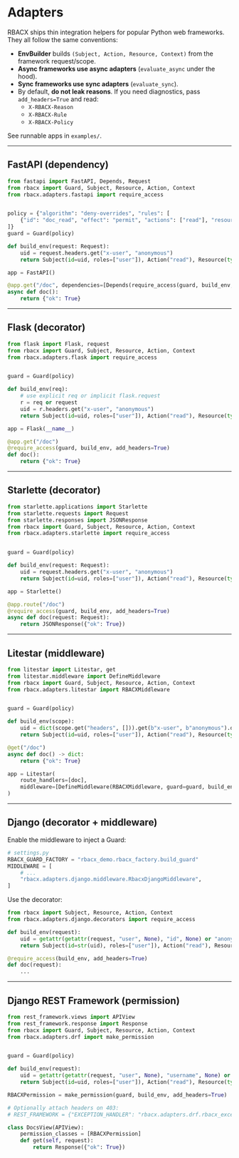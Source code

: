 # Adapters

RBACX ships thin integration helpers for popular Python web frameworks.
They all follow the same conventions:

- **EnvBuilder** builds `(Subject, Action, Resource, Context)` from the framework request/scope.
- **Async frameworks use async adapters** (`evaluate_async` under the hood).
- **Sync frameworks use sync adapters** (`evaluate_sync`).
- By default, **do not leak reasons**. If you need diagnostics, pass `add_headers=True` and read:
  - `X-RBACX-Reason`
  - `X-RBACX-Rule`
  - `X-RBACX-Policy`

See runnable apps in `examples/`.

---

## FastAPI (dependency)

```python
from fastapi import FastAPI, Depends, Request
from rbacx import Guard, Subject, Resource, Action, Context
from rbacx.adapters.fastapi import require_access


policy = {"algorithm": "deny-overrides", "rules": [
    {"id": "doc_read", "effect": "permit", "actions": ["read"], "resource": {"type": "doc"}}
]}
guard = Guard(policy)

def build_env(request: Request):
    uid = request.headers.get("x-user", "anonymous")
    return Subject(id=uid, roles=["user"]), Action("read"), Resource(type="doc"), Context()

app = FastAPI()

@app.get("/doc", dependencies=[Depends(require_access(guard, build_env, add_headers=True))])
async def doc():
    return {"ok": True}
```

---

## Flask (decorator)

```python
from flask import Flask, request
from rbacx import Guard, Subject, Resource, Action, Context
from rbacx.adapters.flask import require_access


guard = Guard(policy)

def build_env(req):
    # use explicit req or implicit flask.request
    r = req or request
    uid = r.headers.get("x-user", "anonymous")
    return Subject(id=uid, roles=["user"]), Action("read"), Resource(type="doc"), Context()

app = Flask(__name__)

@app.get("/doc")
@require_access(guard, build_env, add_headers=True)
def doc():
    return {"ok": True}
```

---

## Starlette (decorator)

```python
from starlette.applications import Starlette
from starlette.requests import Request
from starlette.responses import JSONResponse
from rbacx import Guard, Subject, Resource, Action, Context
from rbacx.adapters.starlette import require_access


guard = Guard(policy)

def build_env(request: Request):
    uid = request.headers.get("x-user", "anonymous")
    return Subject(id=uid, roles=["user"]), Action("read"), Resource(type="doc"), Context()

app = Starlette()

@app.route("/doc")
@require_access(guard, build_env, add_headers=True)
async def doc(request: Request):
    return JSONResponse({"ok": True})
```

---

## Litestar (middleware)

```python
from litestar import Litestar, get
from litestar.middleware import DefineMiddleware
from rbacx import Guard, Subject, Resource, Action, Context
from rbacx.adapters.litestar import RBACXMiddleware


guard = Guard(policy)

def build_env(scope):
    uid = dict(scope.get("headers", [])).get(b"x-user", b"anonymous").decode("latin1")
    return Subject(id=uid, roles=["user"]), Action("read"), Resource(type="doc"), Context()

@get("/doc")
async def doc() -> dict:
    return {"ok": True}

app = Litestar(
    route_handlers=[doc],
    middleware=[DefineMiddleware(RBACXMiddleware, guard=guard, build_env=build_env, add_headers=True)],
)
```

---

## Django (decorator + middleware)

Enable the middleware to inject a Guard:

```python
# settings.py
RBACX_GUARD_FACTORY = "rbacx_demo.rbacx_factory.build_guard"
MIDDLEWARE = [
    # ...
    "rbacx.adapters.django.middleware.RbacxDjangoMiddleware",
]
```

Use the decorator:

```python
from rbacx import Subject, Resource, Action, Context
from rbacx.adapters.django.decorators import require_access

def build_env(request):
    uid = getattr(getattr(request, "user", None), "id", None) or "anonymous"
    return Subject(id=str(uid), roles=["user"]), Action("read"), Resource(type="doc"), Context()

@require_access(build_env, add_headers=True)
def doc(request):
    ...
```

---

## Django REST Framework (permission)

```python
from rest_framework.views import APIView
from rest_framework.response import Response
from rbacx import Guard, Subject, Resource, Action, Context
from rbacx.adapters.drf import make_permission


guard = Guard(policy)

def build_env(request):
    uid = getattr(getattr(request, "user", None), "username", None) or "anonymous"
    return Subject(id=uid, roles=["user"]), Action("read"), Resource(type="doc"), Context()

RBACXPermission = make_permission(guard, build_env, add_headers=True)

# Optionally attach headers on 403:
# REST_FRAMEWORK = {"EXCEPTION_HANDLER": "rbacx.adapters.drf.rbacx_exception_handler"}

class DocsView(APIView):
    permission_classes = [RBACXPermission]
    def get(self, request):
        return Response({"ok": True})
```
